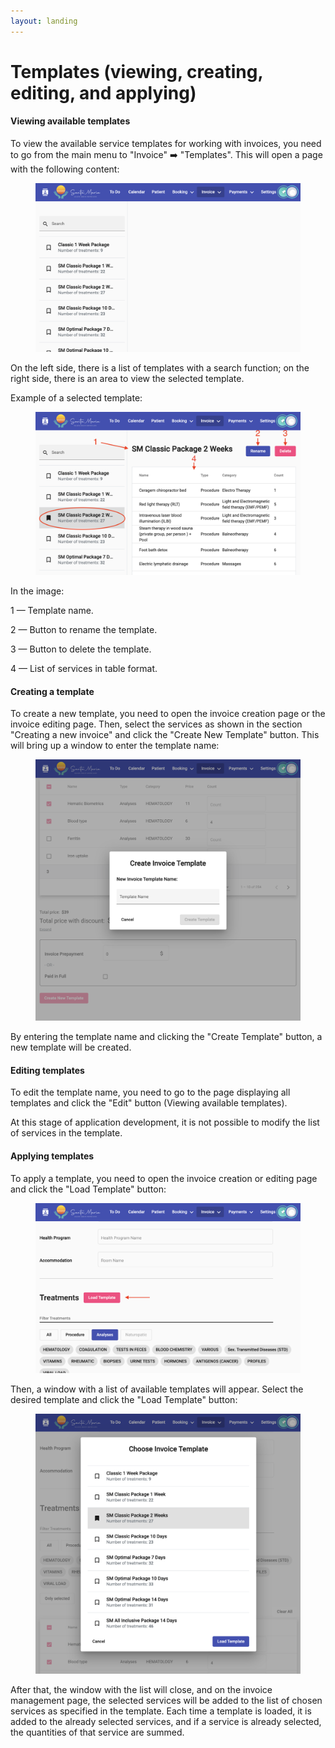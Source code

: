 ```yaml
---
layout: landing
---
```


# Templates (viewing, creating, editing, and applying)

#### Viewing available templates

To view the available service templates for working with invoices, you need to go from the main menu to "Invoice" ➡️ "Templates". This will open a page with the following content:

<figure><img src="../../../.gitbook/assets/image.png" alt=""><figcaption></figcaption></figure>

On the left side, there is a list of templates with a search function; on the right side, there is an area to view the selected template.

Example of a selected template:

<figure><img src="../../../.gitbook/assets/Screenshot 2023-05-27 at 16.16.21.png" alt=""><figcaption></figcaption></figure>

In the image:

1 — Template name.

2 — Button to rename the template.

3 — Button to delete the template.

4 — List of services in table format.

#### Creating a template

To create a new template, you need to open the invoice creation page or the invoice editing page. Then, select the services as shown in the section "Creating a new invoice" and click the "Create New Template" button. This will bring up a window to enter the template name:

<figure><img src="../../../.gitbook/assets/image (7) (3) (1).png" alt=""><figcaption></figcaption></figure>

By entering the template name and clicking the "Create Template" button, a new template will be created.

#### Editing templates

To edit the template name, you need to go to the page displaying all templates and click the "Edit" button (Viewing available templates).

At this stage of application development, it is not possible to modify the list of services in the template.

#### Applying templates

To apply a template, you need to open the invoice creation or editing page and click the "Load Template" button:

<figure><img src="../../../.gitbook/assets/Screenshot 2023-05-27 at 16.37.46.png" alt=""><figcaption></figcaption></figure>

Then, a window with a list of available templates will appear. Select the desired template and click the "Load Template" button:

<figure><img src="../../../.gitbook/assets/Screenshot 2023-05-27 at 16.38.13.png" alt=""><figcaption></figcaption></figure>

After that, the window with the list will close, and on the invoice management page, the selected services will be added to the list of chosen services as specified in the template. Each time a template is loaded, it is added to the already selected services, and if a service is already selected, the quantities of that service are summed.
